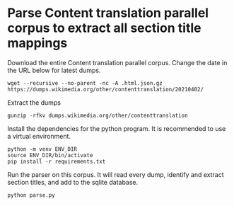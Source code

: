 # Parse Content translation parallel corpus to extract all section title mappings

Download the entire Content translation parallel corpus. Change the date in the URL below for latest dumps.

```lang=bash
wget --recursive --no-parent -nc -A .html.json.gz https://dumps.wikimedia.org/other/contenttranslation/20210402/
```

Extract the dumps

```lang=bash
gunzip -rfkv dumps.wikimedia.org/other/contenttranslation
```

Install the dependencies for the python program. It is recommended to use a virtual environment.

```lang=bash
python -m venv ENV_DIR
source ENV_DIR/bin/activate
pip install -r requirements.txt
```

Run the parser on this corpus. It will read every dump, identify and extract section titles, and add to the sqlite database.

```lang=bash
python parse.py
```
